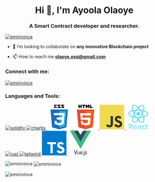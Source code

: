 <h1 align="center">Hi 👋, I'm Ayoola Olaoye</h1>
<h3 align="center">A Smart Contract developer and researcher.</h3>

<p align="left"> <a href="https://github.com/ryo-ma/github-profile-trophy"><img src="https://github-profile-trophy.vercel.app/?username=eminivince" alt="eminivince" /></a> </p>

- 👯 I’m looking to collaborate on **any innovative Blockchain project**

- 📫 How to reach me **olaoye.esq@gmail.com**

<h3 align="left">Connect with me:</h3>
<p align="left">
<a href="https://twitter.com/eminivince" target="blank"><img align="center" src="https://raw.githubusercontent.com/rahuldkjain/github-profile-readme-generator/master/src/images/icons/Social/twitter.svg" alt="eminivince" height="30" width="40" /></a>
</p>

<h3 align="left">Languages and Tools:</h3>
<p align="left">

<a href="https://soliditylang.org/" target="_blank" rel="noreferrer"> <img src="https://raw.githubusercontent.com/rahuldkjain/github-profile-readme-generator/master/src/images/icons/Social/solidity-original.svg" alt="solidity" width="80" height="80" padding-left="5"/> </a>
<a href="https://www.chartjs.org" target="_blank" rel="noreferrer"><img src="https://www.chartjs.org/media/logo-title.svg" alt="chartjs" width="80" height="80" padding-left="5"/> </a>
<a href="https://www.w3schools.com/css/" target="_blank" rel="noreferrer"> <img src="https://raw.githubusercontent.com/devicons/devicon/master/icons/css3/css3-original-wordmark.svg" alt="css3" width="80" height="80" padding-left="5"/> </a> <a href="https://www.w3.org/html/" target="_blank" rel="noreferrer"> <img src="https://raw.githubusercontent.com/devicons/devicon/master/icons/html5/html5-original-wordmark.svg" alt="html5" width="80" height="80" padding-left="5"/> </a> <a href="https://developer.mozilla.org/en-US/docs/Web/JavaScript" target="_blank" rel="noreferrer"> <img src="https://raw.githubusercontent.com/devicons/devicon/master/icons/javascript/javascript-original.svg" alt="javascript" width="80" height="80" padding-left="5"/> </a> <a href="https://reactjs.org/" target="_blank" rel="noreferrer"> <img src="https://raw.githubusercontent.com/devicons/devicon/master/icons/react/react-original-wordmark.svg" alt="react" width="80" height="80" padding-left="5"/> </a> <a href="https://www.rust-lang.org" target="_blank" rel="noreferrer"> <img src="https://raw.githubusercontent.com/devicons/devicon/master/icons/rust/rust-original.svg
.svg" alt="rust" width="80" height="80" padding-left="5"/> </a> <a href="https://tailwindcss.com/" target="_blank" rel="noreferrer"> <img src="https://www.vectorlogo.zone/logos/tailwindcss/tailwindcss-icon.svg" alt="tailwind" width="80" height="80" padding-left="5"/> </a> <a href="https://www.typescriptlang.org/" target="_blank" rel="noreferrer"> <img src="https://raw.githubusercontent.com/devicons/devicon/master/icons/typescript/typescript-original.svg" alt="typescript" width="80" height="80" padding-left="5"/> </a> <a href="https://vuejs.org/" target="_blank" rel="noreferrer"> <img src="https://raw.githubusercontent.com/devicons/devicon/master/icons/vuejs/vuejs-original-wordmark.svg" alt="vuejs" width="80" height="80" padding-left="5"/> </a> </p>

<p><img align="left" src="https://github-readme-stats.vercel.app/api/top-langs?username=eminivince&show_icons=true&theme=cobalt&locale=en&layout=compact" alt="eminivince" /></p>

<p>&nbsp;<img align="center" src="https://github-readme-stats.vercel.app/api?username=eminivince&show_icons=true&theme=gruvbox&locale=en" alt="eminivince" /></p>

<p><img align="center" src="https://github-readme-streak-stats.herokuapp.com/?user=eminivince&theme=highcontrast" alt="eminivince" /></p>
